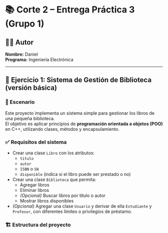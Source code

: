 # 📚 Corte 2 – Entrega Práctica 3 (Grupo 1)

## 👨‍💻 Autor
**Nombre:** Daniel  
**Programa:** Ingeniería Electrónica  

---

## 🧩 Ejercicio 1: Sistema de Gestión de Biblioteca (versión básica)

### 🧾 Escenario
Este proyecto implementa un sistema simple para gestionar los libros de una pequeña biblioteca.  
El objetivo es aplicar principios de **programación orientada a objetos (POO)** en C++, utilizando clases, métodos y encapsulamiento.

### ✅ Requisitos del sistema
- Crear una clase `Libro` con los atributos:
  - `titulo`
  - `autor`
  - `ISBN` o `SN`
  - `disponible` (indica si el libro puede ser prestado o no)
- Crear una clase `Biblioteca` que permita:
  - Agregar libros  
  - Eliminar libros  
  - *(Opcional)* Buscar libros por título o autor  
  - Mostrar libros disponibles  
- *(Opcional)* Agregar una clase `Usuario` y derivar de ella `Estudiante` y `Profesor`, con diferentes límites o privilegios de préstamo.

### 🏗️ Estructura del proyecto